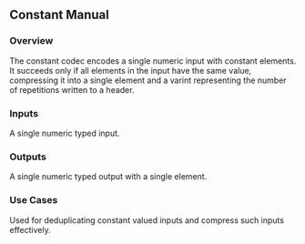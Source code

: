 ## Constant Manual
### Overview
The constant codec encodes a single numeric input with constant elements. It succeeds only if all elements in the input have the same value, compressing it into a single element and a varint representing the number of repetitions written to a header.
### Inputs
A single numeric typed input.

### Outputs
A single numeric typed output with a single element.

### Use Cases
Used for deduplicating constant valued inputs and compress such inputs effectively.
